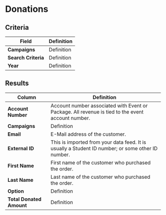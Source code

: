 # Donations

## Criteria

| **Field** | **Definition** |
| --- | --- |
| **Campaigns** | Definition |
| **Search Criteria** | Definition |
| **Year** | Definition |

## Results

| **Column** | **Definition** |
| --- | --- |
| **Account Number** | Account number associated with Event or Package. All revenue is tied to the event account number. |
| **Campaigns** | Definition |
| **Email** | E-Mail address of the customer. |
| **External ID** | This is imported from your data feed. It is usually a Student ID number; or some other ID number. |
| **First Name** | First name of the customer who purchased the order. |
| **Last Name** | Last name of the customer who purchased the order. |
| **Option** | Definition |
| **Total Donated Amount** | Definition |

